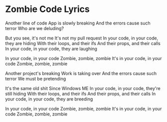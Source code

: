 # Zombie  Code Lyrics

Another line of code
App is slowly breaking
And the errors cause such terror
Who are we deluding?

But you see, it's not me
It's not my pull request
In your code, in your code, they are hiding
With their loops, and their ifs
And their props, and their calls
In your code, in your code, they are laughing

In your code, in your code
Zombie, zombie, zombie
It's in your code, in your code
Zombie, zombie, zombie

Another project's breaking
Work is taking over
And the errors cause such terror
We must be pretending

It's the same old shit
Since Windows ME
In your code, in your code, they're still hiding
With their loops, and their ifs
And their props, and their calls
In your code, in your code, they are breeding

In your code, in your code
Zombie, zombie, zombie
It's in your code, in your code
Zombie, zombie, zombie
